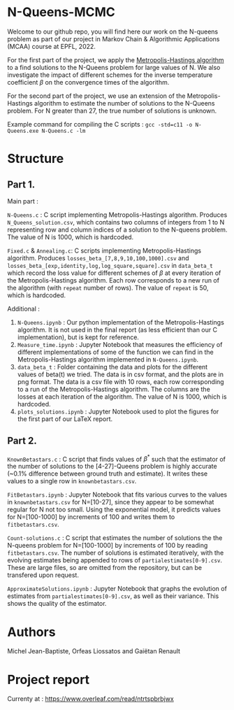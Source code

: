 # N-Queens-MCMC

Welcome to our github repo, you will find here our work on the N-queens problem as part of our project in Markov Chain & Algorithmic Applications (MCAA) course at EPFL, 2022. 

For the first part of the project, we apply the [Metropolis-Hastings algorithm](https://en.wikipedia.org/wiki/Metropolis%E2%80%93Hastings_algorithm) to a find solutions to the N-Queens problem for large values of N. We also investigate the impact of different schemes for the inverse temperature coefficient $\beta$ on the convergence times of the algorithm.

For the second part of the project, we use an extension of the Metropolis-Hastings algorithm to estimate the number of solutions to the N-Queens problem. For N greater than 27, the true number of solutions is unknown. 

Example command for compiling the C scripts : 
`gcc -std=c11 -o N-Queens.exe N-Queens.c -lm`

# Structure

## Part 1.

Main part :

`N-Queens.c` : C script implementing Metropolis-Hastings algorithm. Produces `N_Queens_solution.csv`, which contains two columns of integers from 1 to N representing row and column indices of a solution to the N-queens problem. The value of N is 1000, which is hardcoded.

`Fixed.c` & `Annealing.c`: C scripts implementing Metropolis-Hastings algorithm. Produces `losses_beta_[7,8,9,10,100,1000].csv` and `losses_beta_[exp,identity,log,log_square,square].csv` in `data_beta_t` which record the loss value for different schemes of $\beta$ at every iteration of the Metropolis-Hastings algorithm. Each row corresponds to a new run of the algorithm (with `repeat` number of rows). The value of `repeat` is 50, which is hardcoded. 


Additional :
1. `N-Queens.ipynb` : Our python implementation of the Metropolis-Hastings algorithm. It is not used in the final report (as less efficient than our C implementation), but is kept for reference.
2. `Measure_time.ipynb` : Jupyter Notebook that measures the efficiency of different implementations of some of the function we can find in the Metropolis-Hastings algorithm implemented in `N-Queens.ipynb`.
3. `data_beta_t` : Folder containing the data and plots for the different values of beta(t) we tried. The data is in csv format, and the plots are in png format. The data is a csv file with 10 rows, each row corresponding to a run of the Metropolis-Hastings algorithm. The columns are the losses at each iteration of the algorithm. The value of N is 1000, which is hardcoded.
4. `plots_solutions.ipynb` : Jupyter Notebook used to plot the figures for the first part of our LaTeX report.

## Part 2.

`KnownBetastars.c` : C script that finds values of $\beta^*$ such that the estimator of the number of solutions to the [4-27]-Queens problem is highly accurate (~0.1% difference between ground truth and estimate). It writes these values to a single row in `knownbetastars.csv`.

`FitBetastars.ipynb` : Jupyter Notebook that fits various curves to the values in `knownbetastars.csv` for N=[10-27], since they appear to be somewhat regular for N not too small. Using the exponential model, it predicts values for N=[100-1000] by increments of 100 and writes them to `fitbetastars.csv`.

`Count-solutions.c` : C script that estimates the number of solutions the the N-queens problem for N=[100-1000] by increments of 100 by reading `fitbetastars.csv`. The number of solutions is estimated iteratively, with the evolving estimates being appended to rows of `partialestimates[0-9].csv`. These are large files, so are omitted from the repository, but can be transfered upon request.

`ApproximateSolutions.ipynb` : Jupyter Notebook that graphs the evolution of estimates from `partialestimates[0-9].csv`, as well as their variance. This shows the quality of the estimator.


# Authors 

Michel Jean-Baptiste, Orfeas Liossatos and Gaiëtan Renault

# Project report

Currenty at : https://www.overleaf.com/read/ntrtspbrbjwx
